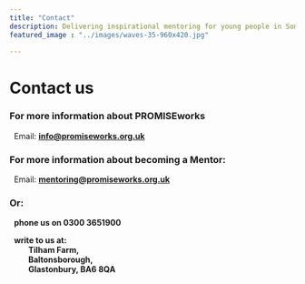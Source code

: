 ```yaml
---
title: "Contact"
description: Delivering inspirational mentoring for young people in Somerset
featured_image : "../images/waves-35-960x420.jpg"

---
```

# Contact us

### For more information about PROMISEworks

&nbsp;&nbsp;Email: **info@promiseworks.org.uk**

### For more information about becoming a Mentor:

&nbsp;&nbsp;Email: **mentoring@promiseworks.org.uk**

### Or:

   &nbsp;&nbsp;**phone us on 0300 3651900**

   &nbsp;&nbsp;**write to us at:  
   &nbsp;&nbsp;&nbsp;&nbsp;&nbsp;&nbsp;&nbsp;&nbsp;&nbsp;&nbsp;Tilham Farm,   
   &nbsp;&nbsp;&nbsp;&nbsp;&nbsp;&nbsp;&nbsp;&nbsp;&nbsp;&nbsp;Baltonsborough,   
   &nbsp;&nbsp;&nbsp;&nbsp;&nbsp;&nbsp;&nbsp;&nbsp;&nbsp;&nbsp;Glastonbury, BA6 8QA**
